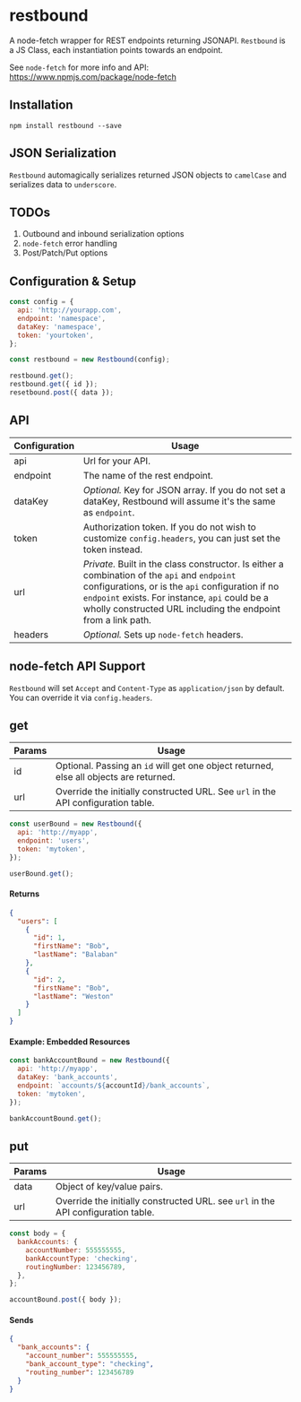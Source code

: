 # restbound
A node-fetch wrapper for REST endpoints returning JSONAPI. `Restbound` is a JS Class, each instantiation points towards an endpoint. 

See `node-fetch` for more info and API: https://www.npmjs.com/package/node-fetch

## Installation
`npm install restbound --save`

## JSON Serialization
`Restbound` automagically serializes returned JSON objects to `camelCase` and serializes data to `underscore`.

## TODOs
1. Outbound and inbound serialization options
1. `node-fetch` error handling
1. Post/Patch/Put options

## Configuration & Setup
```javascript
const config = {
  api: 'http://yourapp.com',
  endpoint: 'namespace',
  dataKey: 'namespace',
  token: 'yourtoken',
};

const restbound = new Restbound(config);

restbound.get();
restbound.get({ id });
resetbound.post({ data });
```

## API
Configuration|Usage
------------ | -------------
api|Url for your API.
endpoint|The name of the rest endpoint.
dataKey|_Optional._ Key for JSON array. If you do not set a dataKey, Restbound will assume it's the same as `endpoint`.
token|Authorization token. If you do not wish to customize `config.headers`, you can just set the token instead.
url|_Private._ Built in the class constructor. Is either a combination of the `api` and `endpoint` configurations, or is the `api` configuration if no `endpoint` exists. For instance, `api` could be a wholly constructed URL including the endpoint from a link path.
headers|_Optional._ Sets up `node-fetch` headers.

## node-fetch API Support
`Restbound` will set `Accept` and `Content-Type` as `application/json` by default. You can override it via `config.headers`.

## get
Params|Usage
------------ | -------------
id|Optional. Passing an `id` will get one object returned, else all objects are returned.
url|Override the initially constructed URL. See `url` in the API configuration table.

```javascript
const userBound = new Restbound({
  api: 'http://myapp',
  endpoint: 'users',
  token: 'mytoken',
});

userBound.get();
```

#### Returns
```json
{
  "users": [
    {
      "id": 1,
      "firstName": "Bob",
      "lastName": "Balaban"
    },
    {
      "id": 2,
      "firstName": "Bob",
      "lastName": "Weston"
    }
  ]
}
```

#### Example: Embedded Resources
```javascript
const bankAccountBound = new Restbound({
  api: 'http://myapp',
  dataKey: 'bank_accounts',
  endpoint: `accounts/${accountId}/bank_accounts`,
  token: 'mytoken',
});

bankAccountBound.get();
```

## put
Params|Usage
------------ | -------------
data|Object of key/value pairs.
url|Override the initially constructed URL. see `url` in the API configuration table.

```javascript
const body = {
  bankAccounts: {
    accountNumber: 555555555,
    bankAccountType: 'checking',
    routingNumber: 123456789,
  },
};

accountBound.post({ body });
```

#### Sends
```json
{
  "bank_accounts": {
    "account_number": 555555555,
    "bank_account_type": "checking",
    "routing_number": 123456789
  }
}
```
